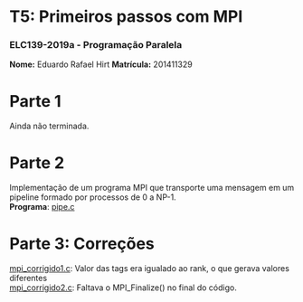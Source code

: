 # T5: Primeiros passos com MPI

### ELC139-2019a - Programação Paralela

**Nome:** Eduardo Rafael Hirt
**Matrícula:** 201411329

# Parte 1

Ainda não terminada.

# Parte 2

Implementação de um programa MPI que transporte uma mensagem em um pipeline formado por processos de 0 a NP-1. <br/>
**Programa**: [pipe.c](pipe.c)

# Parte 3: Correções

[mpi_corrigido1.c](mpi_corrigido1.c): Valor das tags era igualado ao rank, o que gerava valores diferentes <br/>
[mpi_corrigido2.c](mpi_corrigido2.c): Faltava o MPI_Finalize() no final do código.
